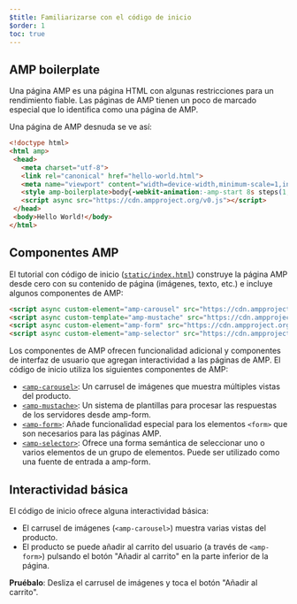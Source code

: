 ```yaml
---
$title: Familiarizarse con el código de inicio
$order: 1
toc: true
---
```




## AMP boilerplate
Una página AMP es una página HTML con algunas restricciones para un rendimiento fiable. Las páginas de AMP tienen un poco de marcado especial que lo identifica como una página de AMP.

Una página de AMP desnuda se ve así:

```html
<!doctype html>
<html amp>
 <head>
   <meta charset="utf-8">
   <link rel="canonical" href="hello-world.html">
   <meta name="viewport" content="width=device-width,minimum-scale=1,initial-scale=1">
   <style amp-boilerplate>body{-webkit-animation:-amp-start 8s steps(1,end) 0s 1 normal both;-moz-animation:-amp-start 8s steps(1,end) 0s 1 normal both;-ms-animation:-amp-start 8s steps(1,end) 0s 1 normal both;animation:-amp-start 8s steps(1,end) 0s 1 normal both}@-webkit-keyframes -amp-start{from{visibility:hidden}to{visibility:visible}}@-moz-keyframes -amp-start{from{visibility:hidden}to{visibility:visible}}@-ms-keyframes -amp-start{from{visibility:hidden}to{visibility:visible}}@-o-keyframes -amp-start{from{visibility:hidden}to{visibility:visible}}@keyframes -amp-start{from{visibility:hidden}to{visibility:visible}}</style><noscript><style amp-boilerplate>body{-webkit-animation:none;-moz-animation:none;-ms-animation:none;animation:none}</style></noscript>
   <script async src="https://cdn.ampproject.org/v0.js"></script>
 </head>
 <body>Hello World!</body>
</html>
```

## Componentes AMP

El tutorial con código de inicio ([`static/index.html`](https://github.com/googlecodelabs/advanced-interactivity-in-amp/blob/master/static/index.html)) construye la página AMP desde cero con su contenido de página (imágenes, texto, etc.) e incluye algunos componentes de AMP:

```html
<script async custom-element="amp-carousel" src="https://cdn.ampproject.org/v0/amp-carousel-0.1.js"></script>
<script async custom-template="amp-mustache" src="https://cdn.ampproject.org/v0/amp-mustache-0.1.js"></script>
<script async custom-element="amp-form" src="https://cdn.ampproject.org/v0/amp-form-0.1.js"></script>
<script async custom-element="amp-selector" src="https://cdn.ampproject.org/v0/amp-selector-0.1.js"></script>
```

Los componentes de AMP ofrecen funcionalidad adicional y componentes de interfaz de usuario que agregan interactividad a las páginas de AMP. El código de inicio utiliza los siguientes componentes de AMP:

- [`<amp-carousel>`](/docs/reference/components/amp-carousel.html): Un carrusel de imágenes que muestra múltiples vistas del producto.
- [`<amp-mustache>`](/docs/reference/components/amp-mustache.html): Un sistema de plantillas para procesar las respuestas de los servidores desde amp-form.
- [`<amp-form>`](/docs/reference/components/amp-form.html): Añade funcionalidad especial para los elementos `<form>` que son necesarios para las páginas AMP.
- [`<amp-selector>`](/docs/reference/components/amp-form.html): Ofrece una forma semántica de seleccionar uno o varios elementos de un grupo de elementos. Puede ser utilizado como una fuente de entrada a amp-form.

## Interactividad básica

El código de inicio ofrece alguna interactividad básica:

- El carrusel de imágenes (`<amp-carousel>`) muestra varias vistas del producto.
- El producto se puede añadir al carrito del usuario (a través de `<amp-form>`) pulsando el botón "Añadir al carrito" en la parte inferior de la página.


**Pruébalo**: Desliza el carrusel de imágenes y toca el botón "Añadir al carrito".
